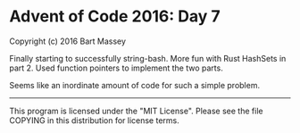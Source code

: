# Advent of Code 2016: Day 7
Copyright (c) 2016 Bart Massey

Finally starting to successfully string-bash.  More fun with
Rust HashSets in part 2. Used function pointers to implement
the two parts.

Seems like an inordinate amount of code for such a simple
problem.

---

This program is licensed under the "MIT License".
Please see the file COPYING in this distribution
for license terms.
